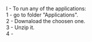 I - To run any of the applications:
<br>
1 - go to folder "Applications".
<br>
2 - Downaload the choosen one.
<br>
3 - Unzip it.
<br>
4 - 
